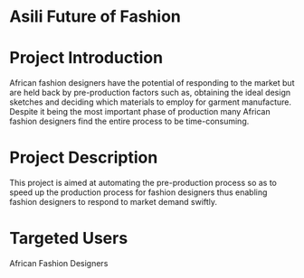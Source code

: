 # Asili Future of Fashion

# Project Introduction
African fashion designers have the potential of responding to the market but are held back by pre-production factors such as, obtaining the ideal design sketches and deciding which materials to employ for garment manufacture. Despite it being the most important phase of production many African fashion designers find the entire process to be time-consuming.

# Project Description
This project is aimed at automating the pre-production process so as to speed up the production process for fashion designers thus enabling fashion designers to respond to market demand swiftly.

# Targeted Users
African Fashion Designers
